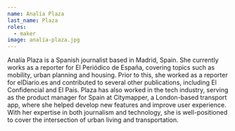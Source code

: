 ```yaml
---
name: Analía Plaza
last_name: Plaza
roles:
  - maker
image: analía-plaza.jpg
---
```

Analía Plaza is a Spanish journalist based in Madrid, Spain. She currently works as a reporter for El Periódico de España, covering topics such as mobility, urban planning and housing. Prior to this, she worked as a reporter for elDiario.es and contributed to several other publications, including El Confidencial and El País. Plaza has also worked in the tech industry, serving as the product manager for Spain at Citymapper,  a London-based transport app, where she helped develop new features and improve user experience. With her expertise in both journalism and technology, she is well-positioned to cover the intersection of urban living and transportation.